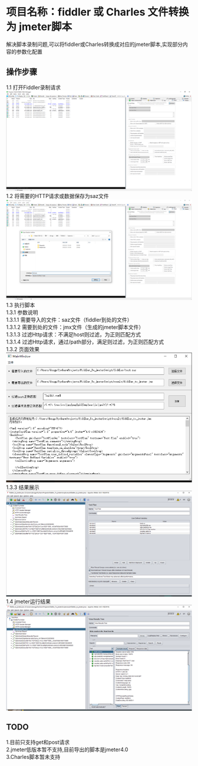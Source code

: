 # 项目名称：fiddler 或 Charles 文件转换为 jmeter脚本

解决脚本录制问题,可以将fiddler或Charles转换成对应的jmeter脚本,实现部分内容的参数化配置

## 操作步骤
1.1 打开Fiddler录制请求<br>
![Image text](img/img_01.jpg)<br>
1.2 将需要的HTTP请求或数据保存为saz文件<br>
![Image text](img/img_02.jpg)<br>
1.3 执行脚本<br>
1.3.1 参数说明<br>
1.3.1.1 需要导入的文件：saz文件（fiddler到处的文件）<br>
1.3.1.2 需要到处的文件：jmx文件（生成的jmeter脚本文件）<br>
1.3.1.3 过滤Http请求：不满足host则过滤，为正则匹配方式<br>
1.3.1.4 过滤Http请求，通过/path部分，满足则过滤，为正则匹配方式<br>
1.3.2 页面效果<br>
![Image text](img/img_03.jpg)<br>
1.3.3 结果展示<br>
![Image text](img/img_04.jpg)<br>
1.4 jmeter运行结果<br>
![Image text](img/img_05.jpg)<br>

## TODO
1.目前只支持get和post请求<br>
2.jmeter低版本暂不支持,目前导出的脚本是jmeter4.0<br>
3.Charles脚本暂未支持<br>
